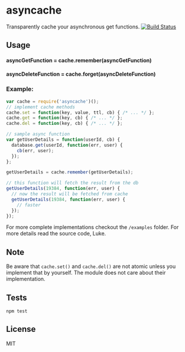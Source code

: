 # asyncache

Transparently cache your asynchronous get functions. [![Build Status](https://travis-ci.org/alessioalex/asyncache.svg?branch=master)](http://travis-ci.org/)

## Usage

#### asyncGetFunction = cache.remember(asyncGetFunction)
#### asyncDeleteFunction = cache.forget(asyncDeleteFunction)

### Example:

```js
var cache = require('asyncache')();
// implement cache methods
cache.set = function(key, value, ttl, cb) { /* ... */ };
cache.get = function(key, cb) { /* ... */ };
cache.del = function(key, cb) { /* ... */ };

// sample async function
var getUserDetails = function(userId, cb) {
  database.get(userId, function(err, user) {
    cb(err, user);
  });
};

getUserDetails = cache.remember(getUserDetails);

// this function will fetch the result from the db
getUserDetails(19384, function(err, user) {
  // now the result will be fetched from cache
  getUserDetails(19384, function(err, user) {
    // faster
  });
});
```

For more complete implementations checkout the `/examples` folder.
For more details read the source code, Luke.

## Note

Be aware that `cache.set()` and `cache.del()` are not atomic unless you implement that by yourself.
The module does not care about their implementation.

## Tests

```
npm test
```

## License

MIT
